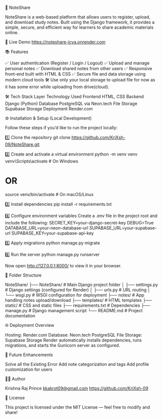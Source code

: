 📝 NoteShare

NoteShare is a web-based platform that allows users to register, upload, and download study notes.
Built using the Django framework, it provides a simple, secure, and efficient way for learners to share academic materials online.

🚀 Live Demo
https://noteshare-icya.onrender.com

📚 Features

✅ User authentication (Register / Login / Logout)
✅ Upload and manage personal notes
✅ Download shared notes from other users
✅ Responsive front-end built with HTML & CSS
✅ Secure file and data storage using modern cloud tools
🛠️ Use only your local storage to upload file for now as it has some error while uploading from drive(cloud).

🛠️ Tech Stack
Layer	        Technology Used
Frontend	    HTML, CSS
Backend	      Django (Python)
Database	    PostgreSQL via Neon.tech
File Storage  Supabase Storage
Deployment	  Render.com

⚙️ Installation & Setup (Local Development)

Follow these steps if you’d like to run the project locally:

1️⃣ Clone the repository
git clone https://github.com/KriXsh-09/NoteShare.git

2️⃣ Create and activate a virtual environment
python -m venv venv
venv\Scripts\activate  # On Windows
# OR
source venv/bin/activate  # On macOS/Linux

3️⃣ Install dependencies
pip install -r requirements.txt

4️⃣ Configure environment variables
Create a .env file in the project root and include the following:
SECRET_KEY=your-django-secret-key
DEBUG=True
DATABASE_URL=your-neon-database-url
SUPABASE_URL=your-supabase-url
SUPABASE_KEY=your-supabase-api-key

5️⃣ Apply migrations
python manage.py migrate

6️⃣ Run the server
python manage.py runserver

Now open http://127.0.0.1:8000/ to view it in your browser.

📁 Folder Structure

NoteShare/
├── NoteShare/            # Main Django project folder
│   ├── settings.py       # Django settings (configured for Render)
│   ├── urls.py           # URL routing
│   └── wsgi.py           # WSGI configuration for deployment
├── notes/                # App handling notes upload/download
├── templates/            # HTML templates
├── static/               # CSS and static files
├── requirements.txt      # Dependencies
├── manage.py             # Django management script
└── README.md             # Project documentation

🌐 Deployment Overview

Hosting: Render.com
Database: Neon.tech PostgreSQL
File Storage: Supabase Storage
Render automatically installs dependencies, runs migrations, and starts the Gunicorn server as configured.

🧠 Future Enhancements

Solve all the Existing Error
Add note categorization and tags
Add profile customization for users

👨‍💻 Author

Krishna Raj Prince
kkakrot09@gmail.com
https://github.com/KriXsh-09

📄 License

This project is licensed under the MIT License — feel free to modify and share!

